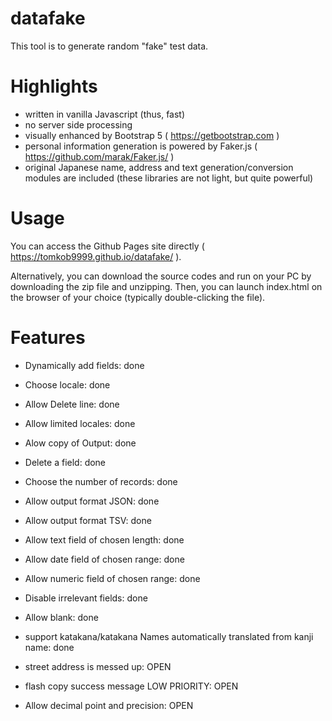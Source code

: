 # datafake

This tool is to generate random "fake" test data.


# Highlights
- written in vanilla Javascript (thus, fast)
- no server side processing
- visually enhanced by Bootstrap 5 ( https://getbootstrap.com )
- personal information generation is powered by Faker.js ( https://github.com/marak/Faker.js/ )
- original Japanese name, address and text generation/conversion modules are included (these libraries are not light, but quite powerful)
# Usage

You can access the Github Pages site directly ( https://tomkob9999.github.io/datafake/ ).

Alternatively, you can download the source codes and run on your PC by downloading the zip file and unzipping.  Then, you can launch index.html on the browser of your choice (typically double-clicking the file).

# Features
- Dynamically add fields: done
- Choose locale: done
- Allow Delete line: done
- Allow limited locales: done
- Alow copy of Output: done
- Delete a field: done
- Choose the number of records: done
- Allow output format JSON: done
- Allow output format TSV: done
- Allow text field of chosen length: done
- Allow date field of chosen range: done
- Allow numeric field of chosen range: done
- Disable irrelevant fields: done
- Allow blank: done
- support katakana/katakana Names automatically translated from kanji name: done

- street address is messed up: OPEN
- flash copy success message LOW PRIORITY: OPEN
- Allow decimal point and precision: OPEN